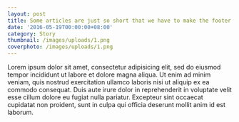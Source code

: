 ```yaml
---
layout: post
title: Some articles are just so short that we have to make the footer stick
date: '2016-05-19T00:00:00+08:00'
category: Story
thumbnail: /images/uploads/1.png
coverphoto: /images/uploads/1.png
---
```


Lorem ipsum dolor sit amet, consectetur adipisicing elit, sed do eiusmod tempor incididunt ut labore et dolore magna aliqua. Ut enim ad minim veniam, quis nostrud exercitation ullamco laboris nisi ut aliquip ex ea commodo consequat. Duis aute irure dolor in reprehenderit in voluptate velit esse cillum dolore eu fugiat nulla pariatur. Excepteur sint occaecat cupidatat non proident, sunt in culpa qui officia deserunt mollit anim id est laborum.

